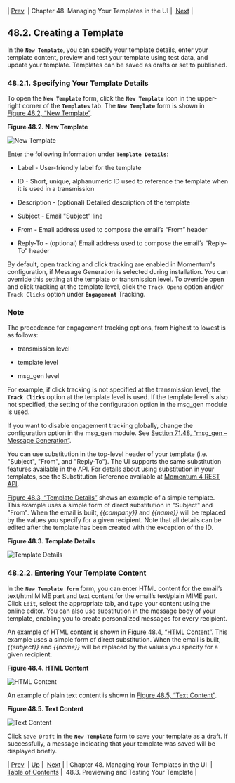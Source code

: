| [Prev](web-ui.templates)  | Chapter 48. Managing Your Templates in the UI |  [Next](web-ui.templates.preview) |

## 48.2. Creating a Template

In the **`New Template`**, you can specify your template details, enter your template content, preview and test your template using test data, and update your template. Templates can be saved as drafts or set to published.

### 48.2.1. Specifying Your Template Details

To open the  **`New Template`** form, click the **`New Template`** icon in the upper-right corner of the **`Templates`** tab. The **`New Template`** form is shown in [Figure 48.2, “New Template”](web-ui.templates.create#figure_new_template "Figure 48.2. New Template").

<a name="figure_new_template"></a>

**Figure 48.2. New Template**

![New Template](https://support.messagesystems.com/docs/web-momo4/images/new_template.png)

Enter the following information under  **`Template Details`**:

*   Label - User-friendly label for the template

*   ID - Short, unique, alphanumeric ID used to reference the template when it is used in a transmission

*   Description - (optional) Detailed description of the template

*   Subject - Email "Subject" line

*   From - Email address used to compose the email’s “From” header

*   Reply-To - (optional) Email address used to compose the email’s “Reply-To” header

By default, open tracking and click tracking are enabled in Momentum's configuration, if Message Generation is selected during installation. You can override this setting at the template or transmission level. To override open and click tracking at the template level, click the `Track Opens` option and/or `Track Clicks` option under **`Engagement`** Tracking.

### Note

The precedence for engagement tracking options, from highest to lowest is as follows:

*   transmission level

*   template level

*   msg_gen level

For example, if click tracking is not specified at the transmission level, the **`Track Clicks`** option at the template level is used. If the template level is also not specified, the setting of the configuration option in the msg_gen module is used.

If you want to disable engagement tracking globally, change the configuration option in the msg_gen module. See [Section 71.48, “msg_gen – Message Generation”](modules.msg_gen "71.48. msg_gen – Message Generation").

You can use substitution in the top-level header of your template (i.e. "Subject", "From", and "Reply-To"). The UI supports the same substitution features available in the API. For details about using substitution in your templates, see the Substitution Reference available at [Momentum 4 REST API](https://support.messagesystems.com/docs/web-rest/v1_index.htmlv1_index.html).

[Figure 48.3, “Template Details”](web-ui.templates.create#figure_template_details "Figure 48.3. Template Details") shows an example of a simple template. This example uses a simple form of direct substitution in "Subject" and "From". When the email is built, *{{company}}* and *{{name}}* will be replaced by the values you specify for a given recipient. Note that all details can be edited after the template has been created with the exception of the ID.

<a name="figure_template_details"></a>

**Figure 48.3. Template Details**

![Template Details](https://support.messagesystems.com/docs/web-momo4/images/template_details.png)

### 48.2.2. Entering Your Template Content

In the **`New Template form`** form, you can enter HTML content for the email’s text/html MIME part and text content for the email’s text/plain MIME part. Click `Edit`, select the appropriate tab, and type your content using the online editor. You can also use substitution in the message body of your template, enabling you to create personalized messages for every recipient.

An example of HTML content is shown in [Figure 48.4, “HTML Content”](web-ui.templates.create#figure_html_content "Figure 48.4. HTML Content"). This example uses a simple form of direct substitution. When the email is built, *{{subject}}* and *{{name}}* will be replaced by the values you specify for a given recipient.

<a name="figure_html_content"></a>

**Figure 48.4. HTML Content**

![HTML Content](https://support.messagesystems.com/docs/web-momo4/images/html_content.png)

An example of plain text content is shown in [Figure 48.5, “Text Content”](web-ui.templates.create#figure_text_content "Figure 48.5. Text Content").

<a name="figure_text_content"></a>

**Figure 48.5. Text Content**

![Text Content](https://support.messagesystems.com/docs/web-momo4/images/text_content.png)

Click `Save Draft` in the **`New Template`** form to save your template as a draft. If successfully, a message indicating that your template was saved will be displayed briefly.

| [Prev](web-ui.templates)  | [Up](web-ui.templates) |  [Next](web-ui.templates.preview) |
| Chapter 48. Managing Your Templates in the UI  | [Table of Contents](index) |  48.3. Previewing and Testing Your Template |

